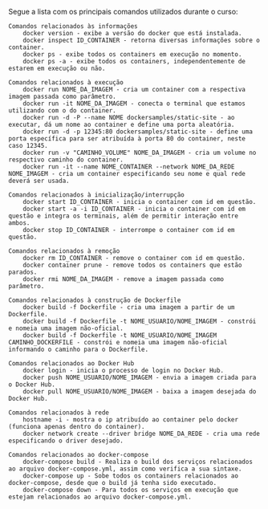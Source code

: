 

Segue a lista com os principais comandos utilizados durante o curso:

    Comandos relacionados às informações
        docker version - exibe a versão do docker que está instalada.
        docker inspect ID_CONTAINER - retorna diversas informações sobre o container.
        docker ps - exibe todos os containers em execução no momento.
        docker ps -a - exibe todos os containers, independentemente de estarem em execução ou não.

    Comandos relacionados à execução
        docker run NOME_DA_IMAGEM - cria um container com a respectiva imagem passada como parâmetro.
        docker run -it NOME_DA_IMAGEM - conecta o terminal que estamos utilizando com o do container.
        docker run -d -P --name NOME dockersamples/static-site - ao executar, dá um nome ao container e define uma porta aleatória.
        docker run -d -p 12345:80 dockersamples/static-site - define uma porta específica para ser atribuída à porta 80 do container, neste caso 12345.
        docker run -v "CAMINHO_VOLUME" NOME_DA_IMAGEM - cria um volume no respectivo caminho do container.
        docker run -it --name NOME_CONTAINER --network NOME_DA_REDE NOME_IMAGEM - cria um container especificando seu nome e qual rede deverá ser usada.

    Comandos relacionados à inicialização/interrupção
        docker start ID_CONTAINER - inicia o container com id em questão.
        docker start -a -i ID_CONTAINER - inicia o container com id em questão e integra os terminais, além de permitir interação entre ambos.
        docker stop ID_CONTAINER - interrompe o container com id em questão.

    Comandos relacionados à remoção
        docker rm ID_CONTAINER - remove o container com id em questão.
        docker container prune - remove todos os containers que estão parados.
        docker rmi NOME_DA_IMAGEM - remove a imagem passada como parâmetro.

    Comandos relacionados à construção de Dockerfile
        docker build -f Dockerfile - cria uma imagem a partir de um Dockerfile.
        docker build -f Dockerfile -t NOME_USUARIO/NOME_IMAGEM - constrói e nomeia uma imagem não-oficial.
        docker build -f Dockerfile -t NOME_USUARIO/NOME_IMAGEM CAMINHO_DOCKERFILE - constrói e nomeia uma imagem não-oficial informando o caminho para o Dockerfile.

    Comandos relacionados ao Docker Hub
        docker login - inicia o processo de login no Docker Hub.
        docker push NOME_USUARIO/NOME_IMAGEM - envia a imagem criada para o Docker Hub.
        docker pull NOME_USUARIO/NOME_IMAGEM - baixa a imagem desejada do Docker Hub.

    Comandos relacionados à rede
        hostname -i - mostra o ip atribuído ao container pelo docker (funciona apenas dentro do container).
        docker network create --driver bridge NOME_DA_REDE - cria uma rede especificando o driver desejado.

    Comandos relacionados ao docker-compose
        docker-compose build - Realiza o build dos serviços relacionados ao arquivo docker-compose.yml, assim como verifica a sua sintaxe.
        docker-compose up - Sobe todos os containers relacionados ao docker-compose, desde que o build já tenha sido executado.
        docker-compose down - Para todos os serviços em execução que estejam relacionados ao arquivo docker-compose.yml.

